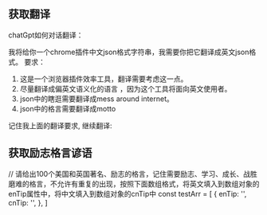 ## 获取翻译

chatGpt如何对话翻译：

我将给你一个chrome插件中文json格式字符串，我需要你把它翻译成英文json格式。
要求：
1. 这是一个浏览器插件效率工具，翻译需要考虑这一点。 
2. 尽量翻译成偏英文语义化的语言 ，因为这个工具将面向英文使用者。
3. json中的瞎逛需要翻译成mess around internet。 
4. json中的格言需要翻译成motto

记住我上面的翻译要求, 继续翻译:


## 获取励志格言谚语

// 请给出100个美国和英国著名、励志的格言，记住需要励志、学习、成长、战胜磨难的格言，不允许有重复的出现，按照下面数组格式，将英文填入到数组对象的enTip属性中，将中文填入到数组对象的cnTip中
const testArr = [
  {
    enTip: '',
    cnTip: '',
  },
]
